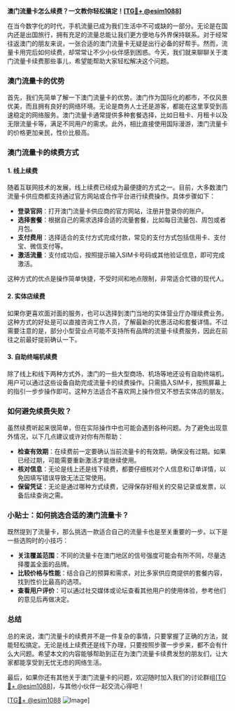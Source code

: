 **澳门流量卡怎么续费？一文教你轻松搞定！[[TG💪+ @esim1088](https://t.me/s/esim1088)]**

在当今数字化的时代，手机流量已成为我们生活中不可或缺的一部分。无论是在国内还是出国旅行，拥有充足的流量总能让我们更方便地与外界保持联系。对于经常往返澳门的朋友来说，一张合适的澳门流量卡无疑是出行必备的好帮手。然而，流量卡用完后如何续费，却常常让不少小伙伴感到困惑。今天，我们就来聊聊关于澳门流量卡续费那些事儿，希望能帮助大家轻松解决这个问题。

### 澳门流量卡的优势

首先，我们先简单了解一下澳门流量卡的优势。澳门作为国际化的都市，不仅风景优美，而且拥有良好的网络环境。无论是商务人士还是游客，都能在这里享受到高速稳定的网络服务。澳门流量卡通常提供多种套餐选择，比如日租卡、月租卡以及无限流量卡等，满足不同用户的需求。此外，相比直接使用国际漫游，澳门流量卡的价格更加亲民，性价比极高。

### 澳门流量卡的续费方式

#### 1. 线上续费

随着互联网技术的发展，线上续费已经成为最便捷的方式之一。目前，大多数澳门流量卡供应商都支持通过官方网站或合作平台进行续费操作。具体步骤如下：

- **登录官网**：打开澳门流量卡供应商的官方网站，注册并登录你的账户。
- **选择套餐**：根据自己的需求选择合适的流量套餐，比如每日流量包、周包或者月包。
- **支付费用**：选择适合的支付方式完成付款，常见的支付方式包括信用卡、支付宝、微信支付等。
- **激活流量**：支付成功后，按照提示输入SIM卡号码或其他验证信息，即可完成激活。

这种方式的优点是操作简单快捷，不受时间和地点限制，非常适合忙碌的现代人。

#### 2. 实体店续费

如果你更喜欢面对面的服务，也可以选择到澳门当地的实体营业厅办理续费业务。这种方式的好处是可以直接咨询工作人员，了解最新的优惠活动和套餐详情。不过需要注意的是，部分小型营业点可能不支持所有品牌的流量卡续费服务，因此在前往之前最好提前确认一下。

#### 3. 自助终端机续费

除了线上和线下两种方式外，澳门的一些大型商场、机场等地还设有自助终端机，用户可以通过这些设备自助完成流量卡的续费操作。只需插入SIM卡，按照屏幕上的指引一步步操作即可。这种方法适合不喜欢网上操作但又不想去实体店的朋友。

### 如何避免续费失败？

虽然续费听起来很简单，但在实际操作中也可能会遇到各种问题。为了避免出现意外情况，以下几点建议或许对你有所帮助：

- **检查有效期**：在续费前一定要确认当前流量卡的有效期，确保没有过期。如果已经过期，可能需要重新激活才能继续使用。
- **核对信息**：无论是线上还是线下续费，都要仔细核对个人信息和订单详情，以免因填写错误导致无法正常使用。
- **保留凭证**：无论是通过哪种方式续费，记得保存好相关的交易记录或发票，以备后续查询之需。

### 小贴士：如何挑选合适的澳门流量卡？

既然提到了流量卡，那么挑选一款适合自己的流量卡也是至关重要的一步。以下是一些选购时的小技巧：

- **关注覆盖范围**：不同的流量卡在澳门地区的信号强度可能会有所不同，尽量选择覆盖全面的品牌。
- **比较价格与性能**：结合自己的预算和需求，对比多家供应商提供的套餐内容，找到性价比最高的选项。
- **查看用户评价**：可以通过社交媒体或论坛查看其他用户的使用体验，参考他们的意见后再做决定。

### 总结

总的来说，澳门流量卡的续费并不是一件复杂的事情，只要掌握了正确的方法，就能轻松搞定。无论是线上续费还是线下办理，只要按照步骤一步步来，都不会有什么大问题。希望本文的内容能够帮助到正在为澳门流量卡续费发愁的朋友们，让大家都能享受到无忧无虑的网络生活。

最后，如果你还有其他关于澳门流量卡的问题，欢迎随时加入我们的讨论群组[[TG💪+ @esim1088](https://t.me/s/esim1088)]，与其他小伙伴一起交流心得吧！

[[TG💪+ @esim1088](https://t.me/s/esim1088) ![Image](https://i.postimg.cc/4NQfJmqS/Snipaste-2025-05-13-00-14-12.png)]